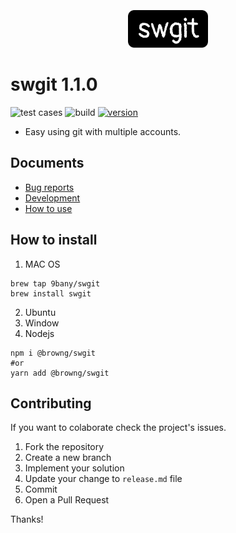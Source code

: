 
<p align="center" style="margin-top: 35px !important; margin-bottom: 25px !important;">
  <img height="60" src="./sources/doc_images/logo.png" />
</p>

# swgit 1.1.0
![test cases](https://github.com/9bany/git-switch/actions/workflows/dev-test.yml/badge.svg)
![build ](https://github.com/9bany/git-switch/actions/workflows/build.yml/badge.svg)
[![version](https://img.shields.io/badge/version-1.1.0-yellow.svg)](https://semver.org)

- Easy using git with multiple accounts.
## Documents
- [Bug reports](./docs/bug_report.md)
- [Development](./docs/development.md)
- [How to use](./docs/how-to-use.md)
## How to install 
1. MAC OS
```
brew tap 9bany/swgit
brew install swgit
```
2. Ubuntu
3. Window
4. Nodejs 
```
npm i @browng/swgit
#or
yarn add @browng/swgit
```

## Contributing

If you want to colaborate check the project's issues.

1. Fork the repository
2. Create a new branch
3. Implement your solution
2. Update your change to `release.md` file
4. Commit
5. Open a Pull Request

Thanks!
